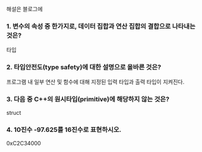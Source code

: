 해설은 블로그에

### 1. 변수의 속성 중 한가지로, 데이터 집합과 연산 집합의 결합으로 나타내는 것은?

타입

### 2. 타입안전도(type safety)에 대한 설명으로 올바른 것은?

프로그램 내 일부 연산 및 함수에 대해 지정된 입력 타입과 출력 타입이 지켜진다.

### 3. 다음 중 C++의 원시타입(primitive)에 해당하지 않는 것은?

struct

### 4. 10진수 -97.625를 16진수로 표현하시오.

0xC2C34000
